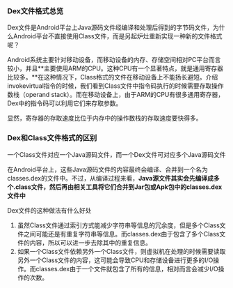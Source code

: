 ### Dex文件格式总览

Dex文件是Android平台上Java源码文件经编译和处理后得到的字节码文件，为什么Android平台不直接使用Class文件，而是另起炉灶重新实现一种新的文件格式呢？

Android系统主要针对移动设备，而移动设备的内存、存储空间相对PC平台而言较小，并且**主要使用ARM的CPU。这种CPU有一个显著特点，就是通用寄存器比较多。**在这种情况下，Class格式的文件在移动设备上不能扬长避短。介绍invokevirtual指令的时候，我们看到Class文件中指令码执行的时候需要存取操作数栈（operand stack）。而在移动设备上，由于ARM的CPU有很多通用寄存器，Dex中的指令码可以利用它们来存取参数。

显然，寄存器的存取速度比位于内存中的操作数栈的存取速度要快得多。

### Dex和Class文件格式的区别

一个Class文件对应一个Java源码文件，而一个Dex文件可对应多个Java源码文件

在Android平台上，这些Java源码文件的内容最终会编译、合并到一个名为classes.dex的文件中。不过，从编译过程来看，**Java源文件其实会先编译成多个.class文件，然后再由相关工具将它们合并到Jar包或Apk包中的classes.dex文件中**

Dex文件的这种做法有什么好处

1. 虽然Class文件通过索引方式能减少字符串等信息的冗余度，但是多个Class文件之间可能还是有重复字符串等信息。而classes.dex由于包含了多个Class文件的内容，所以可以进一步去除其中的重复信息。
2. 如果一个Class文件依赖另外一个Class文件，则虚拟机在处理的时候需要读取另外一个Class文件的内容，这可能会导致CPU和存储设备进行更多的I/O操作。而classes.dex由于一个文件就包含了所有的信息，相对而言会减少I/O操作的次数。





